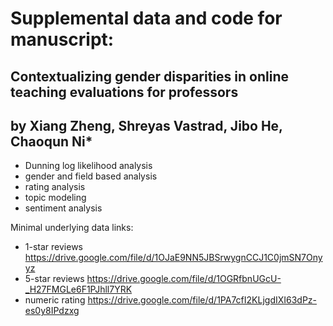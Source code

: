 # Supplemental data and code for manuscript:
## Contextualizing gender disparities in online teaching evaluations for professors
## by Xiang Zheng, Shreyas Vastrad, Jibo He, Chaoqun Ni*


* Dunning log likelihood analysis
* gender and field based analysis
* rating analysis
* topic modeling 
* sentiment analysis

Minimal underlying data links:
* 1-star reviews https://drive.google.com/file/d/1OJaE9NN5JBSrwygnCCJ1C0jmSN7Onyyz
* 5-star reviews https://drive.google.com/file/d/1OGRfbnUGcU-_H27FMGLe6F1PJhll7YRK
* numeric rating https://drive.google.com/file/d/1PA7cfI2KLjgdIXI63dPz-es0y8IPdzxg
